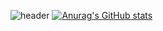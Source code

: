 
![header](https://capsule-render.vercel.app/api?type=waving&color=ffc0c2&text=%20HamHyeongYeon%20&height=250&fontSize=65)
[![Anurag's GitHub stats](https://github-readme-stats.vercel.app/api?username=guddus326&count_private=true)](https://github.com/anuraghazra/github-readme-stats)
<!--<a href="" target="_blank"><img src="https://img.shields.io/badge/Java-007396?style=flat-square&logo=JAVA&logoColor=white"/></a>
<a href="" target="_blank"><img src="https://img.shields.io/badge/JavaScript-F7DF1E?style=flat-square&logo=JavaScript&logoColor=white"/></a>
<a href="" target="_blank"><img src="https://img.shields.io/badge/Spring-6DB33F?style=flat-square&logo=Spring&logoColor=white"/></a>
<a href="" target="_blank"><img src="https://img.shields.io/badge/PHP-777BB4?style=flat-square&logo=PHP&logoColor=white"/></a>-->

